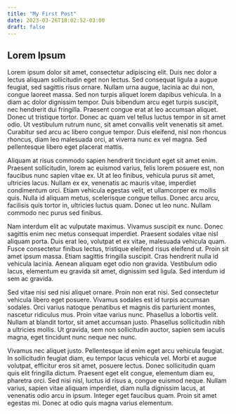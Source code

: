 ```yaml
---
title: "My First Post"
date: 2023-03-26T18:02:52-03:00
draft: false
---
```


## Lorem Ipsum

Lorem ipsum dolor sit amet, consectetur adipiscing elit. Duis nec dolor a lectus aliquam sollicitudin eget non lectus. Sed consequat ligula a augue feugiat, sed sagittis risus ornare. Nullam urna augue, lacinia ac dui non, congue laoreet massa. Sed non turpis aliquet lorem dapibus vehicula. In a diam ac dolor dignissim tempor. Duis bibendum arcu eget turpis suscipit, nec hendrerit dui fringilla. Praesent congue erat at leo accumsan aliquet. Donec ut tristique tortor. Donec ac quam vel tellus luctus tempor in sit amet odio. Ut vestibulum rutrum nunc, sit amet convallis velit venenatis sit amet. Curabitur sed arcu ac libero congue tempor. Duis eleifend, nisl non rhoncus rhoncus, diam leo malesuada orci, at viverra nunc ex vel magna. Sed pellentesque libero eget placerat mattis.

Aliquam at risus commodo sapien hendrerit tincidunt eget sit amet enim. Praesent sollicitudin, lorem ac euismod varius, felis lorem posuere est, non faucibus nunc sapien vitae ex. Ut at leo finibus, vehicula purus sit amet, ultricies lacus. Nullam ex ex, venenatis ac mauris vitae, imperdiet condimentum orci. Etiam vehicula egestas velit, et ullamcorper ex mollis quis. Nulla id aliquam metus, scelerisque congue tellus. Donec arcu arcu, facilisis quis tortor in, ultricies luctus quam. Donec ut leo nunc. Nullam commodo nec purus sed finibus.

Nam interdum elit ac vulputate maximus. Vivamus suscipit ex nunc. Donec sagittis enim nec metus consequat imperdiet. Praesent sodales vitae nisl aliquam porta. Duis erat leo, volutpat et ex vitae, malesuada vehicula quam. Fusce consectetur finibus lectus, tristique eleifend risus eleifend ut. Proin sit amet ipsum massa. Etiam sagittis fringilla suscipit. Cras hendrerit nulla id vehicula lacinia. Aenean aliquam eget odio non gravida. Vestibulum odio lacus, elementum eu gravida sit amet, dignissim sed ligula. Sed interdum id sem ac gravida.

Sed vitae nisi sed nisi aliquet ornare. Proin non erat nisi. Sed consectetur vehicula libero eget posuere. Vivamus sodales est id turpis accumsan sodales. Orci varius natoque penatibus et magnis dis parturient montes, nascetur ridiculus mus. Proin vitae varius nunc. Phasellus a lobortis velit. Nullam at blandit tortor, sit amet accumsan justo. Phasellus sollicitudin nibh a ultricies mollis. Ut gravida, sem non sollicitudin auctor, sapien sem iaculis magna, eget tincidunt nunc neque nec nunc.

Vivamus nec aliquet justo. Pellentesque id enim eget arcu vehicula feugiat. In sollicitudin feugiat diam, eu tempor lacus vehicula vel. Morbi et augue volutpat, efficitur eros sit amet, posuere lectus. Donec sollicitudin quam quis elit fringilla dictum. Praesent eget elit congue, elementum diam eu, pharetra orci. Sed nisi nisl, luctus id risus a, congue euismod neque. Nullam varius, sapien vitae aliquam imperdiet, diam nulla dignissim lacus, at venenatis odio arcu in ipsum. Integer eget faucibus quam. Proin sit amet egestas mi. Donec at odio quis magna varius elementum.